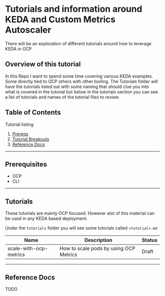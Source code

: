 # Tutorials and information around KEDA and Custom Metrics Autoscaler

There will be an exploration of different tutorials around how to leverage KEDA in OCP

## Overview of this tutorial

In this Repo I want to spend some time covering various KEDA examples.  Some directly tied to OCP others with other tooling.  The Tutorials folder will have the tutorials listed out with some naming that should clue you into what is covered in the tutorial but below in the tutorials section you can see a list of tutorials and names of the tutorial files to review.

## Table of Contents

Tutorial listing

1. [Prereqs](#prerequisites)
2. [Tutorial Breakouts](#tutorials)
3. [Reference Docs](#reference-docs)

---

## Prerequisites

- OCP
- CLI

---

## Tutorials

These tutorials are mainly OCP focused.  However alot of this material can be used in any KEDA based deployment.

Under the `tutorials` folder you will see some tutorials called `<tutorial>.md`

| Name               | Description                    | Status           |
|--------------------|--------------------------------|------------------|
| scale-with-ocp-metrics     | How to scale pods by using OCP Metrics     | Draft         |


---

## Reference Docs

TODO
